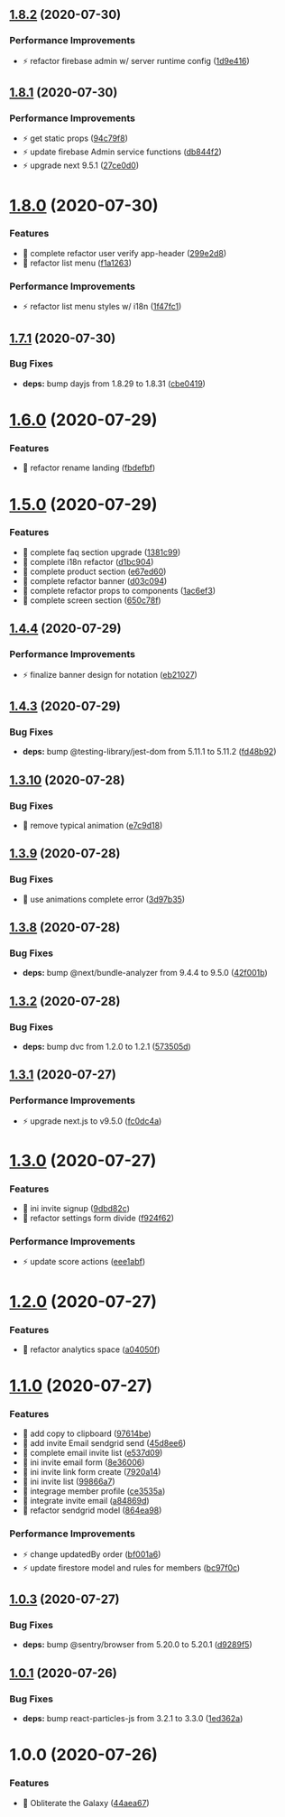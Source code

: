 ## [1.8.2](https://github.com/sentrei/sentrei/compare/v1.8.1...v1.8.2) (2020-07-30)

### Performance Improvements

- ⚡️ refactor firebase admin w/ server runtime config ([1d9e416](https://github.com/sentrei/sentrei/commit/1d9e416b028621dd4f4d4247fefbe4262f3b302b))

## [1.8.1](https://github.com/sentrei/sentrei/compare/v1.8.0...v1.8.1) (2020-07-30)

### Performance Improvements

- ⚡️ get static props ([94c79f8](https://github.com/sentrei/sentrei/commit/94c79f848bffdfb110b31d897c637e8393dc0d96))
- ⚡️ update firebase Admin service functions ([db844f2](https://github.com/sentrei/sentrei/commit/db844f2ab5d78299b595a233d68efc300de7c3f2))
- ⚡️ upgrade next 9.5.1 ([27ce0d0](https://github.com/sentrei/sentrei/commit/27ce0d0dc3af000da105617d31373f641560f9c4))

# [1.8.0](https://github.com/sentrei/sentrei/compare/v1.7.1...v1.8.0) (2020-07-30)

### Features

- 🎸 complete refactor user verify app-header ([299e2d8](https://github.com/sentrei/sentrei/commit/299e2d88b4d3c7b7d75e835dfa7c34eeecb508ff))
- 🎸 refactor list menu ([f1a1263](https://github.com/sentrei/sentrei/commit/f1a12635891447bfa6975612b9826d264ea045d5))

### Performance Improvements

- ⚡️ refactor list menu styles w/ i18n ([1f47fc1](https://github.com/sentrei/sentrei/commit/1f47fc1ab1b23491e64108617b66b6b31fd64874))

## [1.7.1](https://github.com/sentrei/sentrei/compare/v1.7.0...v1.7.1) (2020-07-30)

### Bug Fixes

- **deps:** bump dayjs from 1.8.29 to 1.8.31 ([cbe0419](https://github.com/sentrei/sentrei/commit/cbe0419ab4fdb640cf3e699677e039db29859b89))

# [1.6.0](https://github.com/sentrei/sentrei/compare/v1.5.0...v1.6.0) (2020-07-29)

### Features

- 🎸 refactor rename landing ([fbdefbf](https://github.com/sentrei/sentrei/commit/fbdefbf925c0113cd092552214003a37fd7f9c1a))

# [1.5.0](https://github.com/sentrei/sentrei/compare/v1.4.4...v1.5.0) (2020-07-29)

### Features

- 🎸 complete faq section upgrade ([1381c99](https://github.com/sentrei/sentrei/commit/1381c992d09538c12a7c332dde715344114f192c))
- 🎸 complete i18n refactor ([d1bc904](https://github.com/sentrei/sentrei/commit/d1bc904f0e6bfe0bd09f55bf65bd9b9814855b0e))
- 🎸 complete product section ([e67ed60](https://github.com/sentrei/sentrei/commit/e67ed60a51b17d5d56776613284edb9599dc4c4a))
- 🎸 complete refactor banner ([d03c094](https://github.com/sentrei/sentrei/commit/d03c09454aa38dc2196f02556b6730c983cad3a3))
- 🎸 complete refactor props to components ([1ac6ef3](https://github.com/sentrei/sentrei/commit/1ac6ef3596db427ab36d21b841d4ed5c7c75bdf4))
- 🎸 complete screen section ([650c78f](https://github.com/sentrei/sentrei/commit/650c78fa37c6353389ba31f119ee40b1c6fe445c))

## [1.4.4](https://github.com/sentrei/sentrei/compare/v1.4.3...v1.4.4) (2020-07-29)

### Performance Improvements

- ⚡️ finalize banner design for notation ([eb21027](https://github.com/sentrei/sentrei/commit/eb210273d06dcd65a0b3efca0160f401aee89689))

## [1.4.3](https://github.com/sentrei/sentrei/compare/v1.4.2...v1.4.3) (2020-07-29)

### Bug Fixes

- **deps:** bump @testing-library/jest-dom from 5.11.1 to 5.11.2 ([fd48b92](https://github.com/sentrei/sentrei/commit/fd48b92ceb9a59cbe82605cc8bab5ff204a4d2b8))

## [1.3.10](https://github.com/sentrei/sentrei/compare/v1.3.9...v1.3.10) (2020-07-28)

### Bug Fixes

- 🐛 remove typical animation ([e7c9d18](https://github.com/sentrei/sentrei/commit/e7c9d18afce06290ab959707306cc7f9de599085))

## [1.3.9](https://github.com/sentrei/sentrei/compare/v1.3.8...v1.3.9) (2020-07-28)

### Bug Fixes

- 🐛 use animations complete error ([3d97b35](https://github.com/sentrei/sentrei/commit/3d97b35f8f0ad6235ce05be2f7b7819d4de9deb4))

## [1.3.8](https://github.com/sentrei/sentrei/compare/v1.3.7...v1.3.8) (2020-07-28)

### Bug Fixes

- **deps:** bump @next/bundle-analyzer from 9.4.4 to 9.5.0 ([42f001b](https://github.com/sentrei/sentrei/commit/42f001b623282e2056acf2df8162c7ff9cb2cdf7))

## [1.3.2](https://github.com/sentrei/sentrei/compare/v1.3.1...v1.3.2) (2020-07-28)

### Bug Fixes

- **deps:** bump dvc from 1.2.0 to 1.2.1 ([573505d](https://github.com/sentrei/sentrei/commit/573505d25c8af1cf1d3636ec5171a7225eeca2d0))

## [1.3.1](https://github.com/sentrei/sentrei/compare/v1.3.0...v1.3.1) (2020-07-27)

### Performance Improvements

- ⚡️ upgrade next.js to v9.5.0 ([fc0dc4a](https://github.com/sentrei/sentrei/commit/fc0dc4ab4721474d5938400ad4ec871da62e84cf))

# [1.3.0](https://github.com/sentrei/sentrei/compare/v1.2.0...v1.3.0) (2020-07-27)

### Features

- 🎸 ini invite signup ([9dbd82c](https://github.com/sentrei/sentrei/commit/9dbd82c341717654979ba55055dd1611cf5d27af))
- 🎸 refactor settings form divide ([f924f62](https://github.com/sentrei/sentrei/commit/f924f625a5da3fa216cdcdb7d2c5aad1e060e51a))

### Performance Improvements

- ⚡️ update score actions ([eee1abf](https://github.com/sentrei/sentrei/commit/eee1abffa42f7ba8196bacebae3c5ffb724e885c))

# [1.2.0](https://github.com/sentrei/sentrei/compare/v1.1.0...v1.2.0) (2020-07-27)

### Features

- 🎸 refactor analytics space ([a04050f](https://github.com/sentrei/sentrei/commit/a04050f6a8ec7d59f240724ab41ca46c2873674a))

# [1.1.0](https://github.com/sentrei/sentrei/compare/v1.0.3...v1.1.0) (2020-07-27)

### Features

- 🎸 add copy to clipboard ([97614be](https://github.com/sentrei/sentrei/commit/97614be53c42d6c73fa65636efdc239ed9ad74c1))
- 🎸 add invite Email sendgrid send ([45d8ee6](https://github.com/sentrei/sentrei/commit/45d8ee6359045e5ec83dc08f4b293d9540bca918))
- 🎸 complete email invite list ([e537d09](https://github.com/sentrei/sentrei/commit/e537d095ec8f5192c4ad88480e02f6432a458c9c))
- 🎸 ini invite email form ([8e36006](https://github.com/sentrei/sentrei/commit/8e360067c0121307a5d66a5da8d7caf68a831b85))
- 🎸 ini invite link form create ([7920a14](https://github.com/sentrei/sentrei/commit/7920a14af8c33db36e7a6b509df759751a6d55dc))
- 🎸 ini invite list ([99866a7](https://github.com/sentrei/sentrei/commit/99866a7ff59725439c9e48d6444072318c9c164c))
- 🎸 integrage member profile ([ce3535a](https://github.com/sentrei/sentrei/commit/ce3535ad14f1c7962f26015389ee070b61da30f4))
- 🎸 integrate invite email ([a84869d](https://github.com/sentrei/sentrei/commit/a84869d6f8e4404f00e4333b00ee8ebebe111d41))
- 🎸 refactor sendgrid model ([864ea98](https://github.com/sentrei/sentrei/commit/864ea98e341e1fac63ff6cb63d824d0dc0f554a2))

### Performance Improvements

- ⚡️ change updatedBy order ([bf001a6](https://github.com/sentrei/sentrei/commit/bf001a63e3f31ca4201a049dfcfd68447b333a07))
- ⚡️ update firestore model and rules for members ([bc97f0c](https://github.com/sentrei/sentrei/commit/bc97f0ca6a4477157f2f7631ffe2e0904bcd4f98))

## [1.0.3](https://github.com/sentrei/sentrei/compare/v1.0.2...v1.0.3) (2020-07-27)

### Bug Fixes

- **deps:** bump @sentry/browser from 5.20.0 to 5.20.1 ([d9289f5](https://github.com/sentrei/sentrei/commit/d9289f51d9ac0531bd6ccb7146a94b6df84f7f21))

## [1.0.1](https://github.com/sentrei/sentrei/compare/v1.0.0...v1.0.1) (2020-07-26)

### Bug Fixes

- **deps:** bump react-particles-js from 3.2.1 to 3.3.0 ([1ed362a](https://github.com/sentrei/sentrei/commit/1ed362a7396ae8f42594b5ce8ec0e7ad1fa00a54))

# 1.0.0 (2020-07-26)

### Features

- 🎸 Obliterate the Galaxy ([44aea67](https://github.com/sentrei/sentrei/commit/44aea67594ed84da326a55ca9a267be122137633))
